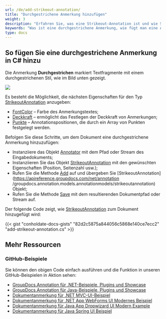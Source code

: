 ```yaml
---
url: /de/add-strikeout-annotation/
title: "Durchgestrichene Anmerkung hinzufügen"
weight: 3
description: "Erfahren Sie, was eine Strikeout-Annotation ist und wie Sie sie mithilfe der GroupDocs.Annotation-API, die Teil von Conholdate.Total für .NET ist, programmgesteuert zu einem Dokument hinzufügen."
keywords: "Was ist eine durchgestrichene Anmerkung, wie fügt man eine Anmerkung hinzu, fügt eine durchgestrichene Anmerkung hinzu"
type: docs
---
```


## So fügen Sie eine durchgestrichene Anmerkung in C# hinzu
Die Anmerkung **Durchgestrichen** markiert Textfragmente mit einem durchgestrichenen Stil, wie im Bild unten gezeigt.

![](https://docs.groupdocs.com/annotation/net/images/add-strikeout-annotation.png)

Es besteht die Möglichkeit, die nächsten Eigenschaften für den Typ [StrikeoutAnnotation](https://apireference.groupdocs.com/net/annotation/groupdocs.annotation.models.annotationmodels/strikeoutannotation) anzugeben:

* [FontColor](https://apireference.groupdocs.com/annotation/net/groupdocs.annotation.models.annotationmodels/strikeoutannotation/properties/fontcolor) – Farbe des Anmerkungstextes;
* [Deckkraft](https://apireference.groupdocs.com/annotation/net/groupdocs.annotation.models.annotationmodels/areaannotation/properties/opacity) – ermöglicht das Festlegen der Deckkraft von Anmerkungen;
* [Punkte](https://apireference.groupdocs.com/annotation/net/groupdocs.annotation.models.annotationmodels/strikeoutannotation/properties/points) – Annotationspositionen, die durch ein Array von Punkten festgelegt werden.
      





    





Befolgen Sie diese Schritte, um dem Dokument eine durchgestrichene Anmerkung hinzuzufügen:

* Instanziiere das Objekt [Annotator](https://apireference.groupdocs.com/net/annotation/groupdocs.annotation/annotator) mit dem Pfad oder Stream des Eingabedokuments;
* Instanziieren Sie das Objekt [StrikeoutAnnotation](https://apireference.groupdocs.com/net/annotation/groupdocs.annotation.models.annotationmodels/strikeoutannotation) mit den gewünschten Eigenschaften (Position, Seitenzahl usw.);
* Rufen Sie die Methode [Add](https://apireference.groupdocs.com/net/annotation/groupdocs.annotation/annotator/methods/add) auf und übergeben Sie [StrikeoutAnnotation](https://apireference.groupdocs.com/net/annotation /groupdocs.annotation.models.annotationmodels/strikeoutannotation) Objekt;
* Rufen Sie die Methode [Save](https://apireference.groupdocs.com/net/annotation/groupdocs.annotation/annotator/methods/save/index) mit dem resultierenden Dokumentpfad oder Stream auf.

  


Der folgende Code zeigt, wie [StrikeoutAnnotation](https://apireference.groupdocs.com/net/annotation/groupdocs.annotation.models.annotationmodels/strikeoutannotation) zum Dokument hinzugefügt wird:


{{< gist "conholdate-docs-gists" "82d2c5875a844056c5868e140ce7ecc2" "add-strikeout-annotation.cs" >}}
    





## Mehr Ressourcen
### GitHub-Beispiele
Sie können den obigen Code einfach ausführen und die Funktion in unseren GitHub-Beispielen in Aktion sehen:

* [GroupDocs.Annotation für .NET-Beispiele, Plugins und Showcase](https://github.com/groupdocs-annotation/GroupDocs.Annotation-for-.NET)
* [GroupDocs.Annotation für Java-Beispiele, Plugins und Showcase](https://github.com/groupdocs-annotation/GroupDocs.Annotation-for-Java)
* [Dokumentanmerkung für .NET MVC-UI-Beispiel](https://github.com/groupdocs-annotation/GroupDocs.Annotation-for-.NET-MVC)
* [Dokumentanmerkung für .NET App WebForms UI Modernes Beispiel](https://github.com/groupdocs-annotation/GroupDocs.Annotation-for-.NET-WebForms)
* [Dokumentanmerkung für Java App Dropwizard UI Modern Example](https://github.com/groupdocs-annotation/GroupDocs.Annotation-for-Java-Dropwizard)
* [Dokumentanmerkung für Java Spring UI Beispiel](https://github.com/groupdocs-annotation/GroupDocs.Annotation-for-Java-Spring)
    







